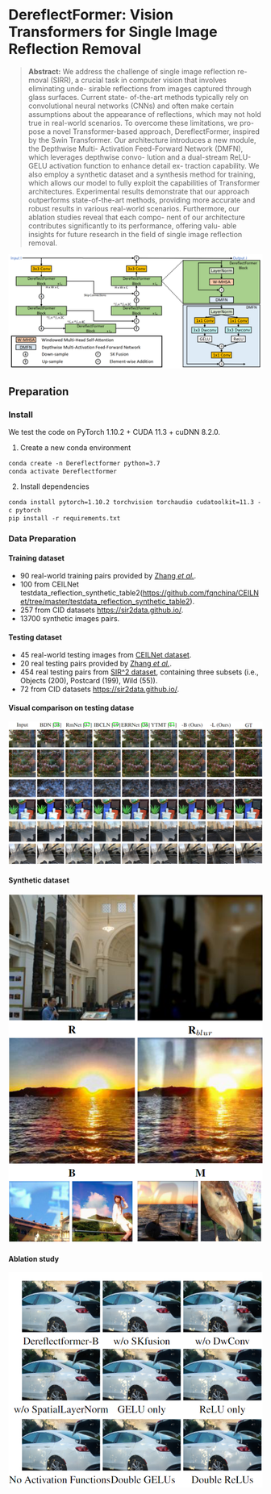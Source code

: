# DereflectFormer: Vision Transformers for Single Image Reflection Removal

> **Abstract:** 
We address the challenge of single image reflection re-
moval (SIRR), a crucial task in computer vision that involves eliminating unde-
sirable reflections from images captured through glass surfaces. Current state-
of-the-art methods typically rely on convolutional neural networks (CNNs) and
often make certain assumptions about the appearance of reflections, which may
not hold true in real-world scenarios. To overcome these limitations, we pro-
pose a novel Transformer-based approach, DereflectFormer, inspired by the Swin
Transformer. Our architecture introduces a new module, the Depthwise Multi-
Activation Feed-Forward Network (DMFN), which leverages depthwise convo-
lution and a dual-stream ReLU-GELU activation function to enhance detail ex-
traction capability. We also employ a synthetic dataset and a synthesis method for
training, which allows our model to fully exploit the capabilities of Transformer
architectures. Experimental results demonstrate that our approach outperforms
state-of-the-art methods, providing more accurate and robust results in various
real-world scenarios. Furthermore, our ablation studies reveal that each compo-
nent of our architecture contributes significantly to its performance, offering valu-
able insights for future research in the field of single image reflection removal.

![DereflecFormer](figs/Dereflectformer.jpg)

## Preparation

### Install

We test the code on PyTorch 1.10.2 + CUDA 11.3 + cuDNN 8.2.0.

1. Create a new conda environment
```
conda create -n Dereflectformer python=3.7
conda activate Dereflectformer
```

2. Install dependencies
```
conda install pytorch=1.10.2 torchvision torchaudio cudatoolkit=11.3 -c pytorch
pip install -r requirements.txt
```

### Data Preparation

#### Training dataset
* 90 real-world training pairs provided by [Zhang *et al.*](https://github.com/ceciliavision/perceptual-reflection-removal).
* 100 from CEILNet testdata_reflection_synthetic_table2(https://github.com/fqnchina/CEILNet/tree/master/testdata_reflection_synthetic_table2).
* 257 from CID datasets https://sir2data.github.io/.
* 13700 synthetic images pairs.

#### Testing dataset
* 45 real-world testing images from [CEILNet dataset](https://github.com/fqnchina/CEILNet).
* 20 real testing pairs provided by [Zhang *et al.*](https://github.com/ceciliavision/perceptual-reflection-removal).
* 454 real testing pairs from [SIR^2 dataset](https://sir2data.github.io/), containing three subsets (i.e., Objects (200), Postcard (199), Wild (55)).
* 72 from CID datasets https://sir2data.github.io/.

#### Visual comparison on testing datase
![compare](figs/compare.png)

#### Synthetic dataset
![synthetic](figs/synthetic.png)

#### Ablation study
![ablation](figs/ablation.png)


